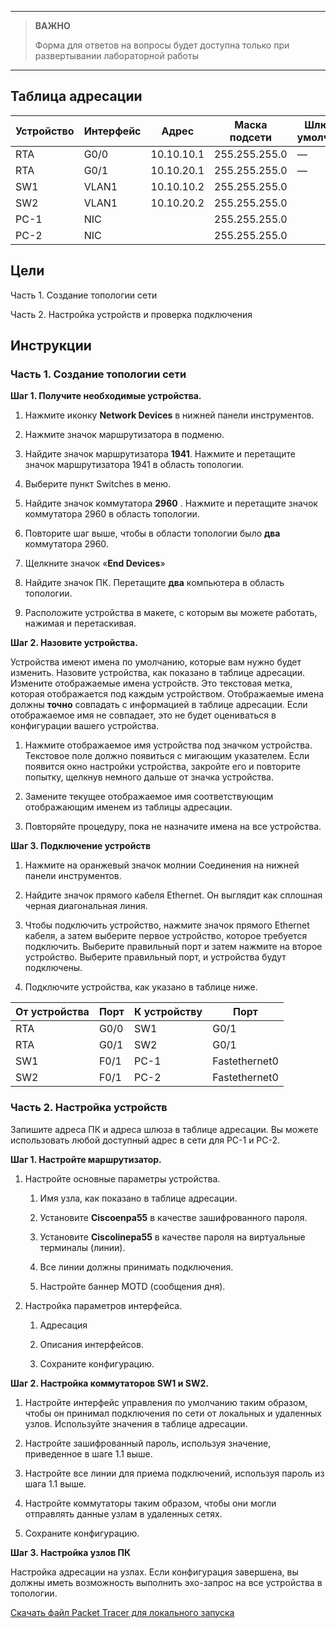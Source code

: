 
---

> **ВАЖНО**
> 
> Форма для ответов на вопросы будет доступна только при развертывании лабораторной работы 

---

## Таблица адресации

| Устройство | Интерфейс | Адрес      | Маска подсети | Шлюз по умолчанию |
|------------|-----------|------------|---------------|-------------------|
| RTA        | G0/0      | 10.10.10.1 | 255.255.255.0 | —                 |
| RTA        | G0/1      | 10.10.20.1 | 255.255.255.0 | —                 |
| SW1        | VLAN1     | 10.10.10.2 | 255.255.255.0 |                   |
| SW2        | VLAN1     | 10.10.20.2 | 255.255.255.0 |                   |
| PC-1       | NIC       |            | 255.255.255.0 |                   |
| PC-2       | NIC       |            | 255.255.255.0 |                   |

## Цели

Часть 1. Создание топологии сети

Часть 2. Настройка устройств и проверка подключения

## Инструкции

### Часть 1. Создание топологии сети

**Шаг 1. Получите необходимые устройства.**

1.  Нажмите иконку **Network Devices** в нижней панели инструментов.

2.  Нажмите значок маршрутизатора в подменю.

3.  Найдите значок маршрутизатора **1941**. Нажмите и перетащите значок маршрутизатора 1941 в область топологии.

4.  Выберите пункт Switches в меню.

5.  Найдите значок коммутатора **2960** . Нажмите и перетащите значок коммутатора 2960 в область топологии.

6.  Повторите шаг выше, чтобы в области топологии было **два** коммутатора 2960.

7.  Щелкните значок «**End Devices**»

8.  Найдите значок ПК. Перетащите **два** компьютера в область топологии.

9.  Расположите устройства в макете, с которым вы можете работать, нажимая и перетаскивая.

**Шаг 2. Назовите устройства.**

Устройства имеют имена по умолчанию, которые вам нужно будет изменить. Назовите устройства, как показано в таблице адресации. Измените отображаемые имена устройств. Это текстовая метка, которая отображается под каждым устройством. Отображаемые имена должны **точно** совпадать с информацией в таблице адресации. Если отображаемое имя не совпадает, это не будет оцениваться в конфигурации вашего устройства.

1. Нажмите отображаемое имя устройства под значком устройства. Текстовое поле должно появиться с мигающим указателем. Если появится окно настройки устройства, закройте его и повторите попытку, щелкнув немного дальше от значка устройства.

2. Замените текущее отображаемое имя соответствующим отображающим именем из таблицы адресации.

3. Повторяйте процедуру, пока не назначите имена на все устройства.

**Шаг 3. Подключение устройств**

1. Нажмите на оранжевый значок молнии Соединения на нижней панели инструментов.

2. Найдите значок прямого кабеля Ethernet. Он выглядит как сплошная черная диагональная линия.

3. Чтобы подключить устройство, нажмите значок прямого Ethernet кабеля, а затем выберите первое устройство, которое требуется подключить. Выберите правильный порт и затем нажмите на второе устройство. Выберите правильный порт, и устройства будут подключены.

4. Подключите устройства, как указано в таблице ниже.

| От устройства | Порт | К устройству | Порт          |
|---------------|------|--------------|---------------|
| RTA           | G0/0 | SW1          | G0/1          |
| RTA           | G0/1 | SW2          | G0/1          |
| SW1           | F0/1 | PC-1         | Fastethernet0 |
| SW2           | F0/1 | PC-2         | Fastethernet0 |

### Часть 2. Настройка устройств

Запишите адреса ПК и адреса шлюза в таблице адресации. Вы можете использовать любой доступный адрес в сети для PC-1 и PC-2.

**Шаг 1. Настройте маршрутизатор.**

1. Настройте основные параметры устройства.

    1.  Имя узла, как показано в таблице адресации.

    2.  Установите **Ciscoenpa55** в качестве зашифрованного пароля.

    3.  Установите **Ciscolinepa55** в качестве пароля на виртуальные терминалы (линии).

    4.  Все линии должны принимать подключения.

    5.  Настройте баннер MOTD (сообщения дня).

2. Настройка параметров интерфейса.

    1.  Адресация

    2.  Описания интерфейсов.

    3.  Сохраните конфигурацию.

**Шаг 2. Настройка коммутаторов SW1 и SW2.**

1. Настройте интерфейс управления по умолчанию таким образом, чтобы он принимал подключения по сети от локальных и удаленных узлов. Используйте значения в таблице адресации.

2. Настройте зашифрованный пароль, используя значение, приведенное в шаге 1.1 выше.

3. Настройте все линии для приема подключений, используя пароль из шага 1.1 выше.

4. Настройте коммутаторы таким образом, чтобы они могли отправлять данные узлам в удаленных сетях.

5. Сохраните конфигурацию.

**Шаг 3. Настройка узлов ПК**

Настройка адресации на узлах. Если конфигурация завершена, вы должны иметь возможность выполнить эхо-запрос на все устройства в топологии.

[Скачать файл Packet Tracer для локального запуска](./assets/1.6.1-lab.pka)
